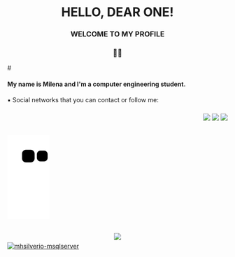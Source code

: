 <h1 align="center"> HELLO, DEAR ONE! </h1>

<h3 align="center"> WELCOME TO MY PROFILE </h3>
<h3 align="center"> 💙✨ </h3>
#

<h4> My name is Milena and I'm a computer engineering student.</h4>


<div> 
  ▪️ Social networks that you can contact or follow me:
  <h3 align = "end">
  <a href="https://instagram.com/mhsilverio" target="_blank"><img src="https://img.shields.io/badge/-Instagram-%23E4405F?style=for-the-badge&logo=instagram&logoColor=white" target="_blank"></a>
    <a href="https://www.linkedin.com/in/milenasilvério" target="_blank"><img src="https://img.shields.io/badge/-LinkedIn-%230077B5?style=for-the-badge&logo=linkedin&logoColor=white" target="_blank"></a> 
  <a href = "mailto:milenahsilverio@gmail.com"><img src="https://img.shields.io/badge/-Gmail-%23333?style=for-the-badge&logo=gmail&logoColor=white" target="_blank"></a>
</h3>
</div>  

##
<div>
  
![Snake animation](https://github.com/mhsilverio/mhsilverio/blob/output/github-contribution-grid-snake.svg)
</div>
  
##
<div align="center">
  <a href="https://github.com/mhsilverio">
  <img height="180em" src="https://github-readme-stats.vercel.app/api/top-langs/?username=mhsilverio&layout=compact&langs_count=7&theme=dracula"/>
</div> 
  
<img align="center" alt="mhsilverio-msqlserver"  src="https://komarev.com/ghpvc/?username=mhsilverio&style=flat-square">
